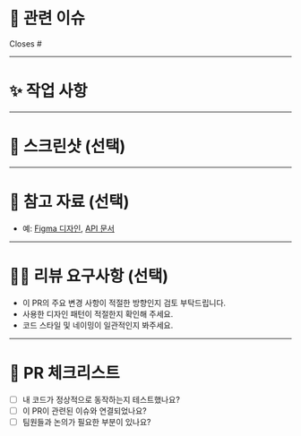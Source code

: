 # 🔗 관련 이슈
<!-- 이 PR이 해결하는 이슈를 추가해주세요. (예: #123) 이슈 번호 앞에 Closes 작성하면 PR 머지할 때 자동으로 이슈가 닫힙니다.-->
Closes #

---

# ✨ 작업 사항
<!-- 이 PR에서 작업한 내용을 자유롭게 정리해주세요. -->


---

# 📸 스크린샷 (선택)
<!-- 변경된 UI나 버그 수정 전후 비교 화면이 있다면 추가해주세요. -->
<!-- 이미지는 이슈 제출 후 드래그 앤 드롭으로 업로드할 수 있습니다. -->

---

# 🔗 참고 자료 (선택)
<!-- 관련 문서, 디자인 시안, API 문서 등이 있다면 추가해주세요. -->
- 예: [Figma 디자인](https://www.figma.com/), [API 문서](https://api.docs.example.com/)

---

# 🙋🏻 리뷰 요구사항 (선택)
<!-- 코드 리뷰 요청이 필요한 부분을 구체적으로 작성해주세요. -->
- 이 PR의 주요 변경 사항이 적절한 방향인지 검토 부탁드립니다.
- 사용한 디자인 패턴이 적절한지 확인해 주세요.
- 코드 스타일 및 네이밍이 일관적인지 봐주세요.

---

# 🚀 PR 체크리스트
- [ ] 내 코드가 정상적으로 동작하는지 테스트했나요?
- [ ] 이 PR이 관련된 이슈와 연결되었나요?
- [ ] 팀원들과 논의가 필요한 부분이 있나요?